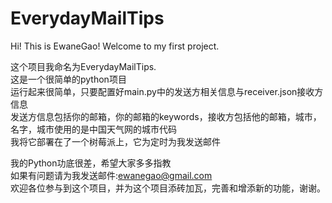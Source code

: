 # EverydayMailTips

Hi! This is EwaneGao!
Welcome to my first project.  
  
这个项目我命名为EverydayMailTips.  
这是一个很简单的python项目  
运行起来很简单，只要配置好main.py中的发送方相关信息与receiver.json接收方信息  
发送方信息包括你的邮箱，你的邮箱的keywords，接收方包括他的邮箱，城市，名字，城市使用的是中国天气网的城市代码  
我将它部署在了一个树莓派上，它为定时为我发送邮件  
  
我的Python功底很差，希望大家多多指教  
如果有问题请为我发送邮件:ewanegao@gmail.com  
欢迎各位参与到这个项目，并为这个项目添砖加瓦，完善和增添新的功能，谢谢。


